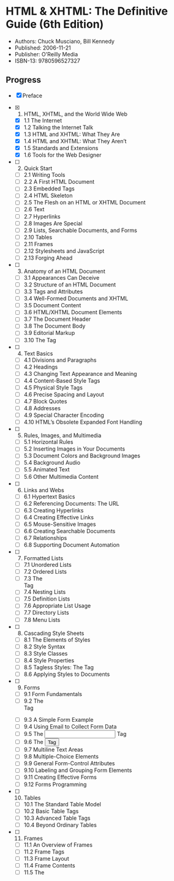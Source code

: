 # HTML & XHTML: The Definitive Guide (6th Edition)

- Authors: Chuck Musciano, Bill Kennedy
- Published: 2006-11-21
- Publisher: O'Reilly Media
- ISBN-13: 9780596527327

## Progress

- [x] Preface

- [x] 1. HTML, XHTML, and the World Wide Web
  - [x] 1.1 The Internet
  - [x] 1.2 Talking the Internet Talk
  - [x] 1.3 HTML and XHTML: What They Are
  - [x] 1.4 HTML and XHTML: What They Aren’t
  - [x] 1.5 Standards and Extensions
  - [x] 1.6 Tools for the Web Designer

- [ ] 2. Quick Start
  - [ ] 2.1 Writing Tools
  - [ ] 2.2 A First HTML Document
  - [ ] 2.3 Embedded Tags
  - [ ] 2.4 HTML Skeleton
  - [ ] 2.5 The Flesh on an HTML or XHTML Document
  - [ ] 2.6 Text
  - [ ] 2.7 Hyperlinks
  - [ ] 2.8 Images Are Special
  - [ ] 2.9 Lists, Searchable Documents, and Forms
  - [ ] 2.10 Tables
  - [ ] 2.11 Frames
  - [ ] 2.12 Stylesheets and JavaScript
  - [ ] 2.13 Forging Ahead

- [ ] 3. Anatomy of an HTML Document
  - [ ] 3.1 Appearances Can Deceive
  - [ ] 3.2 Structure of an HTML Document
  - [ ] 3.3 Tags and Attributes
  - [ ] 3.4 Well-Formed Documents and XHTML
  - [ ] 3.5 Document Content
  - [ ] 3.6 HTML/XHTML Document Elements
  - [ ] 3.7 The Document Header
  - [ ] 3.8 The Document Body
  - [ ] 3.9 Editorial Markup
  - [ ] 3.10 The <bdo> Tag

- [ ] 4. Text Basics
  - [ ] 4.1 Divisions and Paragraphs
  - [ ] 4.2 Headings
  - [ ] 4.3 Changing Text Appearance and Meaning
  - [ ] 4.4 Content-Based Style Tags
  - [ ] 4.5 Physical Style Tags
  - [ ] 4.6 Precise Spacing and Layout
  - [ ] 4.7 Block Quotes
  - [ ] 4.8 Addresses
  - [ ] 4.9 Special Character Encoding
  - [ ] 4.10 HTML’s Obsolete Expanded Font Handling

- [ ] 5. Rules, Images, and Multimedia
  - [ ] 5.1 Horizontal Rules
  - [ ] 5.2 Inserting Images in Your Documents
  - [ ] 5.3 Document Colors and Background Images
  - [ ] 5.4 Background Audio
  - [ ] 5.5 Animated Text
  - [ ] 5.6 Other Multimedia Content

- [ ] 6. Links and Webs
  - [ ] 6.1 Hypertext Basics
  - [ ] 6.2 Referencing Documents: The URL
  - [ ] 6.3 Creating Hyperlinks
  - [ ] 6.4 Creating Effective Links
  - [ ] 6.5 Mouse-Sensitive Images
  - [ ] 6.6 Creating Searchable Documents
  - [ ] 6.7 Relationships
  - [ ] 6.8 Supporting Document Automation

- [ ] 7. Formatted Lists
  - [ ] 7.1 Unordered Lists
  - [ ] 7.2 Ordered Lists
  - [ ] 7.3 The <li> Tag
  - [ ] 7.4 Nesting Lists
  - [ ] 7.5 Definition Lists
  - [ ] 7.6 Appropriate List Usage
  - [ ] 7.7 Directory Lists
  - [ ] 7.8 Menu Lists

- [ ] 8. Cascading Style Sheets
  - [ ] 8.1 The Elements of Styles
  - [ ] 8.2 Style Syntax
  - [ ] 8.3 Style Classes
  - [ ] 8.4 Style Properties
  - [ ] 8.5 Tagless Styles: The <span> Tag
  - [ ] 8.6 Applying Styles to Documents

- [ ] 9. Forms
  - [ ] 9.1 Form Fundamentals
  - [ ] 9.2 The <form> Tag
  - [ ] 9.3 A Simple Form Example
  - [ ] 9.4 Using Email to Collect Form Data
  - [ ] 9.5 The <input> Tag
  - [ ] 9.6 The <button> Tag
  - [ ] 9.7 Multiline Text Areas
  - [ ] 9.8 Multiple-Choice Elements
  - [ ] 9.9 General Form-Control Attributes
  - [ ] 9.10 Labeling and Grouping Form Elements
  - [ ] 9.11 Creating Effective Forms
  - [ ] 9.12 Forms Programming

- [ ] 10. Tables
  - [ ] 10.1 The Standard Table Model
  - [ ] 10.2 Basic Table Tags
  - [ ] 10.3 Advanced Table Tags
  - [ ] 10.4 Beyond Ordinary Tables

- [ ] 11. Frames
  - [ ] 11.1 An Overview of Frames
  - [ ] 11.2 Frame Tags
  - [ ] 11.3 Frame Layout
  - [ ] 11.4 Frame Contents
  - [ ] 11.5 The <noframes> Tag
  - [ ] 11.6 Inline Frames
  - [ ] 11.7 Named Frame or Window Targets
  - [ ] 11.8 XFrames

- [ ] 12. Executable Content
  - [ ] 12.1 Applets and Objects
  - [ ] 12.2 Embedded Content
  - [ ] 12.3 JavaScript
  - [ ] 12.4 JavaScript Stylesheets (Antiquated)

- [ ] 13. Dynamic Documents
  - [ ] 13.1 An Overview of Dynamic Documents
  - [ ] 13.2 Client-Pull Documents
  - [ ] 13.3 Server-Push Documents

- [ ] 14. Mobile Devices
  - [ ] 14.1 The Mobile Web
  - [ ] 14.2 Device Considerations
  - [ ] 14.3 XHTML Basic
  - [ ] 14.4 Effective Mobile Web Design

- [ ] 15. XML
  - [ ] 15.1 Languages and Metalanguages
  - [ ] 15.2 Documents and DTDs
  - [ ] 15.3 Understanding XML DTDs
  - [ ] 15.4 Element Grammar
  - [ ] 15.5 Element Attributes
  - [ ] 15.6 Conditional Sections
  - [ ] 15.7 Building an XML DTD
  - [ ] 15.8 Using XML

- [ ] 16. XHTML
  - [ ] 16.1 Why XHTML?
  - [ ] 16.2 Creating XHTML Documents
  - [ ] 16.3 HTML Versus XHTML
  - [ ] 16.4 XHTML 1.1
  - [ ] 16.5 Should You Use XHTML?

- [ ] 17. Tips, Tricks, and Hacks
  - [ ] 17.1 Top of the Tips
  - [ ] 17.2 Cleaning Up After Your HTML Editor
  - [ ] 17.3 Tricks with Tables
  - [ ] 17.4 Tricks with Windows and Frames

- [ ] A. HTML Grammar
- [ ] B. HTML/XHTML Tag Quick Reference
- [ ] C. Cascading Style Sheet Properties Quick Reference
- [ ] D. The HTML 4.01 DTD
- [ ] E. The XHTML 1.0 DTD
- [ ] F. Character Entities
- [ ] G. Color Names and Values
- [ ] H. Netscape Layout Extensions
- [ ] Index

## Notes

XHTML: An XML markup language that mirrors or extends HTML.  
Strunk and White: Authors of "The Elements of Style", a very influential style guide for American English, written in 1959.  

Element types and tags are technically different things according to the standard. The contents of a tag, called attributes, affect the element type's contents.

subsume: To take up into or under, as particular under universal.  
nadir: The lowest point; the time of greatest depression.  
abortive: Failing in its effect; miscarrying; unsuccessful.  

> XML provides a way to create new, standards-based markup languages that don't take an act of the W3C to implement. 
For nontraditional content like musical notation or mathematical expressions.  

> The paradox in all this is that even the HTML 4.01 standard is not the definitive resource.

Common Gateway Interface (CGI): An interface specification that enables web servers to execute an external program to process HTTP user requests. The external programs are called CGI scripts. URLs denote CGI scripts.  
CD-ROM: a read-only optical media format that uses CDs to store data.  
Maverick: A young cow or bull that has not been branded and is unclaimed or wild.  

meteoric: Flashing; transient and brilliant; like a meteor.
intranet: A private network using the same software and protocols as the Internet.
extranet: Network that uses the Internet to provide services but restricts access to members.

The main benefits of HTML over existing Internet technologies were that it unified pictures, sounds and text into one documentand enabled hypertext linking, where documents reference other documents.  
Hypertext: Text displayed on a computer display with references to other text that the reader can immediately access.

> less rummaging, more productive time online.

netiquette: Internet etiquette, prohibiting such things as spam email, commonly upheld in the Internet's old times.

Domain name registration used to be handled by a nonprofit organization called InterNIC, but now all organizations and individuals must go through a for-profit company to register a domain name, except US government-related domains.

Internet newsgroup: Refers to a Usenet newsgroup, a repository in the Usenet system for messages posted from users in different locations using the Internet. They are discussion groups, not news publishers.

The comp.infosystems.www newsgroup hierarchy is devoted to the Web, includeng .authoring.html and .authoring.images.

World Wide Web Consortium (W3C): Defines standards for Web-related technology including HTTP, CSS, and XML.
Internet Engineering Task Force (IEFT): Defines all of the technology of the Internet via official documents known as Request for Comments (RFCS).

> HTML is the black sheep in the family of document markup languages.

HTML was based on Standard Generalized Markup Language (SGML), a markup metalanguage originally intended to be the one tool that all document elements were created with. Like SGML, XML is a formal markup metalanguage that uses select features of SGML to define HTML-like markup languages. XML is a simplified subset of SGML.

HTML is *not* a document formatting tool!

reconstitute: To rebuild, or change the organization of.
eschew: To shun; to avoid as something wrong.
decry: To blame clamorously; to censure as faulty, mean or worthless.

XML modules allow you to add new features to XHTML documents in a standardized way. For example, the MathML module provides markup elements for math equations. XHTML is itself composed of XML modules.

Word processor: A computer program for inputting, editing, formatting, and displaying text.
Desktop publishing: The creation of documents such as newsletters, brochures, books and web pages using dedicated software on a personal computer.

Freeware: Software (usually proprietary) distributed at no monetary cost to the user. This doesn't describe the type of license the software uses.
Shareware: Proprietary software that is initially shared by the owner for trial use at no cost, often with incomplete functionality until the user pays.
